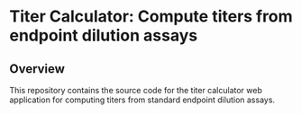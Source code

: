 # Titer Calculator: Compute titers from endpoint dilution assays

## Overview

This repository contains the source code for the titer calculator web application for computing 
titers from standard endpoint dilution assays. 


